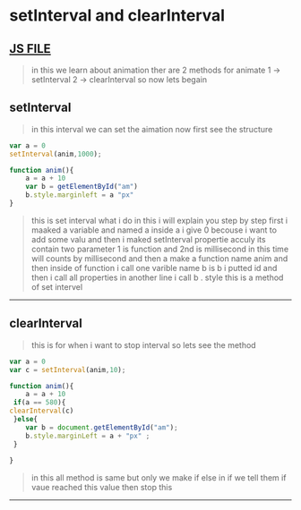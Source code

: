 # setInterval and clearInterval
[JS FILE](../JS/82-setInterval-and-clearInterval-method.js)
---
> in this we learn about animation
ther are 2 methods for animate
1 -> setInterval
2 -> clearInterval
so now lets begain
## setInterval 
> in this interval we can set the aimation now first see the structure 
```javascript
var a = 0
setInterval(anim,1000);

function anim(){
    a = a + 10
    var b = getElementById("am")
    b.style.marginleft = a "px"
}
```
> this is set interval what i do in this i will explain you step by step 
first i maaked a variable and named a inside a i give 0 becouse i want to add some valu 
and then 
i maked setInterval propertie acculy its contain two parameter
1 is function and 2nd is millisecond in this time will counts by millisecond 
and then a make a function name anim
and then inside of function i call one varible name b is b i putted id
and then i call all properties in another line i call b . style 
this is a method of set intervel
---
## clearInterval
> this is for when i want to stop interval 
so lets see the method
```javascript
var a = 0 
var c = setInterval(anim,10);

function anim(){
    a = a + 10
 if(a == 580){
clearInterval(c)
 }else{
    var b = document.getElementById("am");
    b.style.marginLeft = a + "px" ;
 }
    
}
```
> in this all method is same but only we make if else in if we tell them if vaue reached this value then stop this 
---
